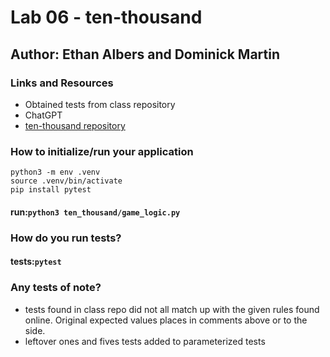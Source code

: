 # Lab 06 - ten-thousand
## Author: Ethan Albers and Dominick Martin

### Links and Resources
- Obtained tests from class repository 
- ChatGPT 
- [ten-thousand repository](https://github.com/ekalbers/ten-thousand.git)

### How to initialize/run your application
~~~
python3 -m env .venv
source .venv/bin/activate
pip install pytest
~~~
#### run:`python3 ten_thousand/game_logic.py`

### How do you run tests?

#### tests:`pytest`

### Any tests of note? 
- tests found in class repo did not all match up with the given rules found online. Original expected values places in comments above or to the side.
- leftover ones and fives tests added to parameterized tests


















